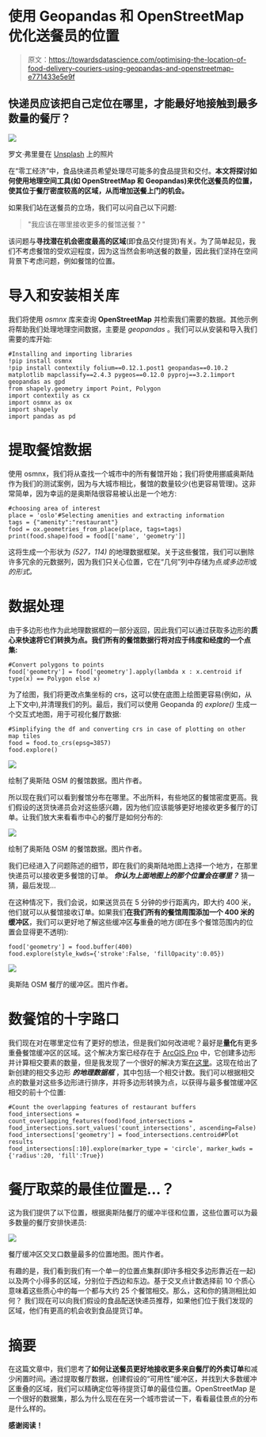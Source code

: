 # 使用 Geopandas 和 OpenStreetMap 优化送餐员的位置

> 原文：<https://towardsdatascience.com/optimising-the-location-of-food-delivery-couriers-using-geopandas-and-openstreetmap-e771433e5e9f>

## 快递员应该把自己定位在哪里，才能最好地接触到最多数量的餐厅？

![](img/b98fe5085e9d8ce0663e355efa438b73.png)

罗文·弗里曼在 [Unsplash](https://unsplash.com?utm_source=medium&utm_medium=referral) 上的照片

在“零工经济”中，食品快递员希望处理尽可能多的食品提货和交付。**本文将探讨如何使用地理空间工具(如 OpenStreetMap 和 Geopandas)来优化送餐员的位置，使其位于餐厅密度较高的区域，从而增加送餐上门的机会。**

如果我们站在送餐员的立场，我们可以问自己以下问题:

> "我应该在哪里接收更多的餐馆送餐？"

该问题与**寻找潜在机会密度最高的区域**(即食品交付提货)有关。为了简单起见，我们不考虑餐馆的受欢迎程度，因为这当然会影响送餐的数量，因此我们坚持在空间背景下考虑问题，例如餐馆的位置。

# 导入和安装相关库

我们将使用 *osmnx* 库来查询 **OpenStreetMap** 并检索我们需要的数据。其他示例将帮助我们处理地理空间数据，主要是 *geopandas* 。我们可以从安装和导入我们需要的库开始:

```
#Installing and importing libraries
!pip install osmnx
!pip install contextily folium==0.12.1.post1 geopandas==0.10.2 matplotlib mapclassify==2.4.3 pygeos==0.12.0 pyproj==3.2.1import geopandas as gpd
from shapely.geometry import Point, Polygon
import contextily as cx
import osmnx as ox
import shapely
import pandas as pd
```

# 提取餐馆数据

使用 osmnx，我们将从查找一个城市中的所有餐馆开始；我们将使用挪威奥斯陆作为我们的测试案例，因为与大城市相比，餐馆的数量较少(也更容易管理)。这非常简单，因为幸运的是奥斯陆很容易被认出是一个地方:

```
#choosing area of interest
place = 'oslo'#Selecting amenities and extracting information
tags = {"amenity":"restaurant"}
food = ox.geometries_from_place(place, tags=tags)
print(food.shape)food = food[['name', 'geometry']]
```

这将生成一个形状为 *(527，114)* 的地理数据框架。关于这些餐馆，我们可以删除许多冗余的元数据列，因为我们只关心位置，它在“几何”列中存储为点*或多边形*或*的形式。*

# **数据处理**

由于多边形也作为此地理数据框的一部分返回，因此我们可以通过获取多边形的**质心来快速将它们转换为点。我们所有的餐馆数据行将对应于纬度和经度的一个点集:**

```
#Convert polygons to points
food['geometry'] = food['geometry'].apply(lambda x : x.centroid if type(x) == Polygon else x)
```

为了绘图，我们将更改点集坐标的 crs，这可以使在底图上绘图更容易(例如，从上下文中),并清理我们的列。最后，我们可以使用 Geopanda 的 *explore()* 生成一个交互式地图，用于可视化餐厅数据:

```
#Simplifying the df and converting crs in case of plotting on other map tiles
food = food.to_crs(epsg=3857)
food.explore()
```

![](img/db9abd8c577e4faf1357fc8e39288ffa.png)

绘制了奥斯陆 OSM 的餐馆数据。图片作者。

所以现在我们可以看到餐馆分布在哪里。不出所料，有些地区的餐馆密度更高。我们假设的送货快递员会对这些感兴趣，因为他们应该能够更好地接收更多餐厅的订单。让我们放大来看看市中心的餐厅是如何分布的:

![](img/414b631cda0cb464d3ab34ec071b01b2.png)

绘制了奥斯陆 OSM 的餐馆数据。图片作者。

我们已经进入了问题陈述的细节，即在我们的奥斯陆地图上选择一个地方，在那里快递员可以接收更多餐馆的订单。 ***你认为上面地图上的那个位置会在哪里？*** 猜一猜，最后发现…

在这种情况下，我们会说，如果送货员在 5 分钟的步行距离内，即大约 400 米，他们就可以从餐馆接收订单。如果我们**在我们所有的餐馆周围添加一个 400 米的缓冲区**，我们可以更好地了解这些缓冲区**与**重叠的地方(即在多个餐馆范围内的位置会显得更不透明):

```
food['geometry'] = food.buffer(400)
food.explore(style_kwds={'stroke':False, 'fillOpacity':0.05})
```

![](img/e14e13e8fbd9ac71cfe626439020fe73.png)

奥斯陆 OSM 餐厅的缓冲区。图片作者。

# 数餐馆的十字路口

我们现在对在哪里定位有了更好的想法，但是我们如何改进呢？最好是**量化**有更多重叠餐馆缓冲区的区域。这个解决方案已经存在于 [ArcGIS Pro](https://pro.arcgis.com/en/pro-app/latest/tool-reference/analysis/count-overlapping-features.htm) 中，它创建多边形并计算相交要素的数量，但是我发现了一个很好的解决方案[在这里](https://gis.stackexchange.com/questions/387773/count-overlapping-features-using-geopandas)。这现在给出了新创建的相交多边形 ***的地理数据框*** ，其中包括一个相交计数。我们可以根据相交点的数量对这些多边形进行排序，并将多边形转换为点，以获得与最多餐馆缓冲区相交的前十个位置:

```
#Count the overlapping features of restaurant buffers
food_intersections = count_overlapping_features(food)food_intersections = food_intersections.sort_values('count_intersections', ascending=False)
food_intersections['geometry'] = food_intersections.centroid#Plot results
food_intersections[:10].explore(marker_type = 'circle', marker_kwds = {'radius':20, 'fill':True})
```

# 餐厅取菜的最佳位置是…？

这为我们提供了以下位置，根据奥斯陆餐厅的缓冲半径和位置，这些位置可以为最多数量的餐厅安排快递员:

![](img/979ffd6dd410c30662ce536e5824800a.png)

餐厅缓冲区交叉口数量最多的位置地图。图片作者。

有趣的是，我们看到我们有一个单一的位置点集群(即许多相交多边形靠近在一起)以及两个小得多的区域，分别位于西边和东边。基于交叉点计数选择前 10 个质心意味着这些质心中的每一个都与大约 25 个餐馆相交。那么，这和你的猜测相比如何？ 我们现在可以向我们假设的食品配送快递员推荐，如果他们位于我们发现的区域，他们有更高的机会收到食品提货订单。

# 摘要

在这篇文章中，我们思考了**如何让送餐员更好地接收更多来自餐厅的外卖订单**和减少闲置时间。通过提取餐厅数据，创建假设的“可用性”缓冲区，并找到大多数缓冲区重叠的区域，我们可以精确定位等待提货订单的最佳位置。OpenStreetMap 是一个很好的数据集，那么为什么现在在另一个城市尝试一下，看看最佳景点的分布是什么样的。

**感谢阅读！**